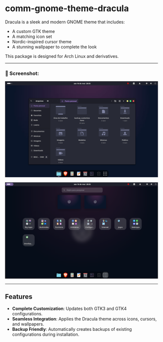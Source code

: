# comm-gnome-theme-dracula


Dracula is a sleek and modern GNOME theme that includes:
- A custom GTK theme
- A matching icon set
- Nordic-inspired cursor theme
- A stunning wallpaper to complete the look

This package is designed for Arch Linux and derivatives.

---

### 🎨 Screenshot:

![alt text](image.png)

![alt text](image-1.png)

---
## Features

- **Complete Customization**: Updates both GTK3 and GTK4 configurations.
- **Seamless Integration**: Applies the Dracula theme across icons, cursors, and wallpapers.
- **Backup Friendly**: Automatically creates backups of existing configurations during installation.

